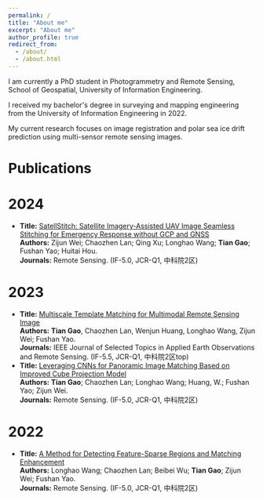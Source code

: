 ```yaml
---
permalink: /
title: "About me"
excerpt: "About me"
author_profile: true
redirect_from: 
  - /about/
  - /about.html
---
```


I am currently a PhD student in Photogrammetry and Remote Sensing, School of Geospatial, University of Information Engineering.

I received my bachelor's degree in surveying and mapping engineering from the University of Information Engineering in 2022.

My current research focuses on image registration and polar sea ice drift prediction using multi-sensor remote sensing images.

Publications
======

2024
======
*  **Title:** [SatellStitch: Satellite Imagery-Assisted UAV Image Seamless Stitching for Emergency Response without GCP and GNSS](https://www.mdpi.com/2072-4292/16/2/309)\
  **Authors:** Zijun Wei; Chaozhen Lan; Qing Xu; Longhao Wang; __Tian Gao__; Fushan Yao; Huitai Hou.\
  **Journals:** Remote Sensing. (IF-5.0, JCR-Q1, 中科院2区)

2023
======
* **Title:** [Multiscale Template Matching for Multimodal Remote Sensing Image](https://ieeexplore.ieee.org/document/10292840/metrics#metrics)\
  **Authors:** __Tian Gao__, Chaozhen Lan, Wenjun Huang, Longhao Wang, Zijun Wei; Fushan Yao.\
  **Journals:** IEEE Journal of Selected Topics in Applied Earth Observations and Remote Sensing. (IF-5.5, JCR-Q1, 中科院2区top)
* **Title:** [Leveraging CNNs for Panoramic Image Matching Based on Improved Cube Projection Model](https://www.mdpi.com/2072-4292/15/13/3411)\
  **Authors:** __Tian Gao__; Chaozhen Lan; Longhao Wang; Huang, W.; Fushan Yao; Zijun Wei.\
  **Journals:** Remote Sensing. (IF-5.0, JCR-Q1, 中科院2区)

2022
======
* **Title:** [A Method for Detecting Feature-Sparse Regions and Matching Enhancement](https://www.mdpi.com/2072-4292/14/24/6214)\
  **Authors:** Longhao Wang; Chaozhen Lan; Beibei Wu; __Tian Gao__; Zijun Wei; Fushan Yao.\
  **Journals:** Remote Sensing. (IF-5.0, JCR-Q1, 中科院2区)

